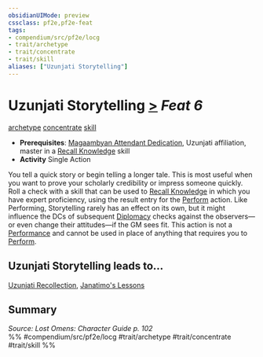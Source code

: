 ```yaml
---
obsidianUIMode: preview
cssclass: pf2e,pf2e-feat
tags:
- compendium/src/pf2e/locg
- trait/archetype
- trait/concentrate
- trait/skill
aliases: ["Uzunjati Storytelling"]
---
```

# Uzunjati Storytelling  [>](/rules/core-rulebook/chapter-9-playing-the-game.md#Actions "Single Action") *Feat 6*  
[archetype](/rules/traits/archetype.md)  [concentrate](/rules/traits/concentrate.md)  [skill](/rules/traits/skill.md)  

- **Prerequisites**: [Magaambyan Attendant Dedication](/compendium/feats/magaambyan-attendant-dedication-locg.md), Uzunjati affiliation, master in a [Recall Knowledge](/rules/actions/recall-knowledge.md) skill
- **Activity** Single Action

You tell a quick story or begin telling a longer tale. This is most useful when you want to prove your scholarly credibility or impress someone quickly. Roll a check with a skill that can be used to [Recall Knowledge](/rules/actions/recall-knowledge.md) in which you have expert proficiency, using the result entry for the [Perform](/rules/actions/perform.md) action. Like Performing, Storytelling rarely has an effect on its own, but it might influence the DCs of subsequent [Diplomacy](/compendium/skills.md#Diplomacy) checks against the observers—or even change their attitudes—if the GM sees fit. This action is not a [Performance](/compendium/skills.md#Performance) and cannot be used in place of anything that requires you to [Perform](/rules/actions/perform.md).

## Uzunjati Storytelling leads to...

[Uzunjati Recollection](/compendium/feats/uzunjati-recollection-locg.md), [Janatimo's Lessons](/compendium/feats/janatimos-lessons-lol.md)

## Summary

*Source: Lost Omens: Character Guide p. 102*  
%% #compendium/src/pf2e/locg #trait/archetype #trait/concentrate #trait/skill %%